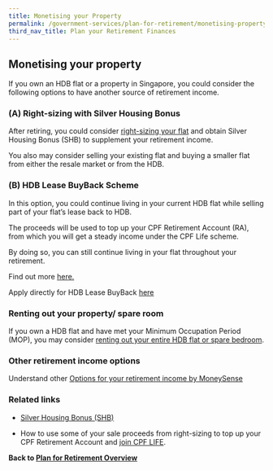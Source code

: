 ```yaml
---
title: Monetising your Property
permalink: /government-services/plan-for-retirement/monetising-property/
third_nav_title: Plan your Retirement Finances
---
```


## Monetising your property

If you own an HDB flat or a property in Singapore, you could consider the following options to have another source of retirement income. 


### (A) Right-sizing with Silver Housing Bonus

After retiring, you could consider <a href="https://www.hdb.gov.sg/cs/infoweb/residential/living-in-an-hdb-flat/for-our-seniors/right-size-with-silver-housing-bonus" target="_blank">right-sizing your flat</a> and obtain Silver Housing Bonus (SHB) to supplement your retirement income. 

You also may consider selling your existing flat and buying a smaller flat from either the resale market or from the HDB.


### (B) HDB Lease BuyBack Scheme 

In this option, you could continue living in your current HDB flat while selling part of your flat’s lease back to HDB. 

The proceeds will be used to top up your CPF Retirement Account (RA), from which you will get a steady income under the CPF Life scheme. 

By doing so, you can still continue living in your flat throughout your retirement. 

Find out more <a href="https://www.hdb.gov.sg/cs/infoweb/residential/living-in-an-hdb-flat/for-our-seniors/lease-buyback-scheme" target="_blank">here.</a>

Apply directly for HDB Lease BuyBack <a href="https://www.hdb.gov.sg/cs/infoweb/residential/living-in-an-hdb-flat/for-our-seniors/enhanced-lease-buyback-scheme/application-procedure" target="_blank">here</a>


### Renting out your property/ spare room

If you own a HDB flat and have met your Minimum Occupation Period (MOP), you may consider <a href="https://www.hdb.gov.sg/cs/infoweb/residential/living-in-an-hdb-flat/for-our-seniors/rent-out-your-flat-bedroom" target="_blank">renting out your entire HDB flat or spare bedroom</a>.


### Other retirement income options

Understand other <a href="https://www.moneysense.gov.sg/articles/2018/11/options-for-your-retirement-income" target="_blank">Options for your retirement income by MoneySense</a>


### Related links
- <a href="https://www.hdb.gov.sg/cs/infoweb/residential/living-in-an-hdb-flat/for-our-seniors/right-size-with-silver-housing-bonus" target="_blank">Silver Housing Bonus (SHB)</a> 

- How to use some of your sale proceeds from right-sizing to top up your CPF Retirement Account and <a href="https://www.cpf.gov.sg/eSvc/Web/Schemes/LifeApplication/Index" target="_blank">join CPF LIFE</a>.



**Back to [Plan for Retirement Overview](/government-services/plan-for-retirement/overview/)**

